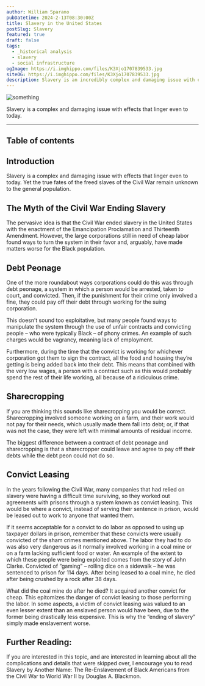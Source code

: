 ```yaml
---
author: William Sparano
pubDatetime: 2024-2-13T08:30:00Z
title: Slavery in the United States
postSlug: Slavery
featured: true
draft: false
tags:
  - _historical analysis
  - slavery
  - social infrastructure
ogImage: https://i.imghippo.com/files/K3Xjo1707839533.jpg
siteOG: https://i.imghippo.com/files/K3Xjo1707839533.jpg
description: Slavery is an incredibly complex and damaging issue with effects that linger even today
---
```


<img src="https://i.imghippo.com/files/K3Xjo1707839533.jpg" alt="something">

Slavery is a complex and damaging issue with effects that linger even to today.

---

## Table of contents

## Introduction

Slavery is a complex and damaging issue with effects that linger even to today. Yet the true fates of the freed slaves of the Civil War remain unknown to the general population.

## The Myth of the Civil War Ending Slavery

The pervasive idea is that the Civil War ended slavery in the United States with the enactment of the Emancipation Proclamation and Thirteenth Amendment. However, the large corporations still in need of cheap labor found ways to turn the system in their favor and, arguably, have made matters worse for the Black population.

## Debt Peonage

One of the more roundabout ways corporations could do this was through debt peonage, a system in which a person would be arrested, taken to court, and convicted. Then, if the punishment for their crime only involved a fine, they could pay off their debt through working for the suing corporation.

This doesn’t sound too exploitative, but many people found ways to manipulate the system through the use of unfair contracts and convicting people – who were typically Black – of phony crimes. An example of such charges would be vagrancy, meaning lack of employment.

Furthermore, during the time that the convict is working for whichever corporation got them to sign the contract, all the food and housing they’re getting is being added back into their debt. This means that combined with the very low wages, a person with a contract such as this would probably spend the rest of their life working, all because of a ridiculous crime.

## Sharecropping

If you are thinking this sounds like sharecropping you would be correct. Sharecropping involved someone working on a farm, and their work would not pay for their needs, which usually made them fall into debt; or, if that was not the case, they were left with minimal amounts of residual income.

The biggest difference between a contract of debt peonage and sharecropping is that a sharecropper could leave and agree to pay off their debts while the debt peon could not do so.

## Convict Leasing

In the years following the Civil War, many companies that had relied on slavery were having a difficult time surviving, so they worked out agreements with prisons through a system known as convict leasing. This would be where a convict, instead of serving their sentence in prison, would be leased out to work to anyone that wanted them.

If it seems acceptable for a convict to do labor as opposed to using up taxpayer dollars in prison, remember that these convicts were usually convicted of the sham crimes mentioned above. The labor they had to do was also very dangerous as it normally involved working in a coal mine or on a farm lacking sufficient food or water. An example of the extent to which these people were being exploited comes from the story of John Clarke. Convicted of “gaming” – rolling dice on a sidewalk – he was sentenced to prison for 114 days. After being leased to a coal mine, he died after being crushed by a rock after 38 days.

What did the coal mine do after he died? It acquired another convict for cheap. This epitomizes the danger of convict leasing to those performing the labor. In some aspects, a victim of convict leasing was valued to an even lesser extent than an enslaved person would have been, due to the former being drastically less expensive. This is why the “ending of slavery” simply made enslavement worse.

## Further Reading:

If you are interested in this topic, and are interested in learning about all the complications and details that were skipped over, I encourage you to read Slavery by Another Name: The Re-Enslavement of Black Americans from the Civil War to World War II by Douglas A. Blackmon.
